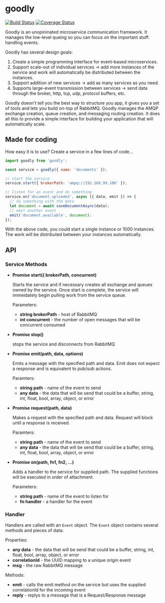 # goodly

[![Build Status][travis-image]][travis-url]
[![Coverage Status][coveralls-image]][coveralls-url]

Goodly is an unopininated microservice communication framework. It manages the low-level queing so you can focus on the important stuff: handling events.

Goodly has several design goals:

1. Create a simple programming interface for event-based microservices.
2. Support scale-out of individual services -> add more instances of the service and work will automatically be distributed between the instances.
3. Support addition of new services -> add as many services as you need.
4. Supports large-event transmission between services -> send data through the broker, http, tcp, udp, protocol buffers, etc.

Goodly doesn't tell you the best way to structure you app, it gives you a set of tools and lets you build on-top of RabbitMQ.  Goodly manages the AMQP exchange creation, queue creation, and messaging routing creation. It does all this to provide a simple interface for building your application that will automatically scale.

## Made for coding

How easy it is to use? Create a service in a few lines of code...

```javascript
import goodly from 'goodly';

const service = goodly({ name: 'documents' });

// start the service
service.start({ brokerPath: 'ampq://192.168.99.100' });

// listen for an event and do something
service.on('document.uploaded', async ({ data, emit }) => {
  // do something with the data
  let document = await saveDocumentAsync(data);
  // emit another event
  emit('document.available', document);
});
```

With the above code, you could start a single instance or 1000 instances. The work will be distributed between your instances automatically.


## API

### Service Methods

* __Promise start({ brokerPath, concurrent)__
  
  Starts the service and if necessary creates all exchange and queues owned by the service.  Once start is complete, the service will immeidately begin pulling work from the service queue.
  
  Parameters:
  * __string brokerPath__ - host of RabbitMQ
  * __int concurrent__ - the number of open messages that will be concurrent consumed  
  
* __Promise stop()__

  stops the service and disconnects from RabbitMQ

* __Promise emit(path, data, options)__

  Emits a message with the specified path and data. Emit does not expect a response and is equivalent to pub/sub actions.
  
  Paramters:
  * __string path__ - name of the event to send
  * __any data__ - the data that will be send that could be a buffer, string, int, float, bool, array, object, or error
  
* __Promise request(path, data)__

  Makes a request with the specified path and data. Request will block until a response is received.
  
  Paramters:
  * __string path__ - name of the event to send
  * __any data__ - the data that will be send that could be a buffer, string, int, float, bool, array, object, or error
  
* __Promise on(path, fn1, fn2, ...)__
 
   Adds a handler to the service for supplied path. The supplied functions will be executed in order of attachment.
   
   Parameters:
   * __string path__ - name of the event to listen for
   * __fn handler__ - a handler for the event
   
 ### Handler
 
Handlers are called with an `Event` object. The `Event` object contains several methods and pieces of data:

Properties:

* __any data__ - the data that will be send that could be a buffer, string, int, float, bool, array, object, or error
* __correlationId__ - the UUID mapping to a unique origin event
* __msg__ - the raw RabbitMQ message

Methods:

* __emit__ - calls the emit method on the service but uses the supplied correlationId for the incoming event
* __reply__ - replys to a message that is a Request/Response message



[travis-image]: https://travis-ci.org/bmancini55/goodly.svg?branch=master
[travis-url]: https://travis-ci.org/bmancini55/goodly
[coveralls-image]: https://coveralls.io/repos/github/bmancini55/goodly/badge.svg?branch=master
[coveralls-url]: https://coveralls.io/github/bmancini55/goodly?branch=master

